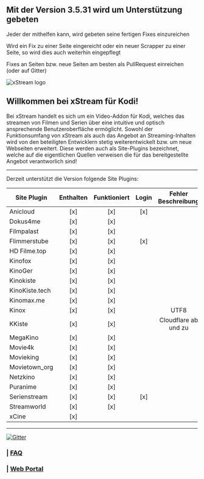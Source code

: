 ## Mit der Version 3.5.31 wird um Unterstützung gebeten

Jeder der mithelfen kann, wird gebeten seine fertigen Fixes einzureichen

Wird ein Fix zu einer Seite eingereicht oder ein neuer Scrapper zu einer Seite, so wird dies auch weiterhin eingepflegt

Fixes an Seiten bzw. neue Seiten am besten als PullRequest einreichen (oder auf Gitter)

![xStream logo](https://raw.githubusercontent.com/streamxstream/plugin.video.xstream//nightly/icon.png)


## Willkommen bei xStream für Kodi!

Bei xStream handelt es sich um ein Video-Addon für Kodi, welches das streamen von Filmen und Serien über eine intuitive und optisch ansprechende Benutzeroberfläche ermöglicht. Sowohl der Funktionsumfang von xStream als auch das Angebot an Streaming-Inhalten wird von den beteiligten Entwicklern stetig weiterentwickelt bzw. um neue Webseiten erweitert. Diese werden auch als Site-Plugins bezeichnet, welche auf die eigentlichen Quellen verweisen die für das bereitgestellte Angebot verantworlich sind! 

***


Derzeit unterstützt die Version folgende Site Plugins:

|  Site Plugin                       | Enthalten | Funktioniert | Login | Fehler Beschreibung   |
|------------------------------------|:---------:|:------------:|:-----:|:---------------------:|
| Anicloud                     		   | [x]       | [x]          | [x]   |        				        |
| Dokus4me                     		   | [x]       | [x]          |       |        			        	|
| Filmpalast                     	   | [x]       | [x]          |       |        			        	|
| Flimmerstube                     	 | [x]       | [x]          | [x]   |        			        	|
| HD Filme.top                     	 | [x]       | [x]          |       |        			        	|
| Kinofox                     	     | [x]       | [x]          |       |        				        |
| KinoGer                     	     | [x]       | [x]          |       |						            |
| Kinokiste                          | [x]       | [x]          |       |						            |
| KinoKiste.tech                  	 | [x]       | [x]          |       |       			          |
| Kinomax.me                         | [x]       | [x]          |       |                       |
| Kinox                     	       | [x]       | [x]          |       | UTF8        			    |
| KKiste                     	       | [x]       | [x]          |       | Cloudflare ab und zu  |
| MegaKino                        	 | [x]       | [x]          |       |        				        |
| Movie4k                         	 | [x]       | [x]          |       |               	    	|
| Movieking                     	   | [x]       | [x]          |       |        				        |
| Movietown_org                      | [x]       | [x]          |       |                       |
| Netzkino                       	   | [x]       | [x]          |       |        				        |
| Puranime                           | [x]       | [x]          |       |                       |
| Serienstream                     	 | [x]       | [x]          | [x]   |        				        |
| Streamworld                     	 | [x]       | [x]          |       |        				        |
| xCine                              | [x]       |              |       |                       |

***

[![Gitter](https://badges.gitter.im/streamxstream/community.svg)](https://gitter.im/streamxstream/community?utm_source=badge&utm_medium=badge&utm_campaign=pr-badge)

### | [FAQ](https://github.com/streamxstream/xStream-FAQ/blob/master/xStream_Anleitung_FAQ.md)

### | [Web Portal](https://streamxstream.github.io/xStreamRepoWeb/)
